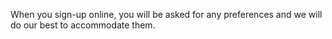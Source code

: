When you sign-up online, you will be asked for any preferences and we will do our best to accommodate them.